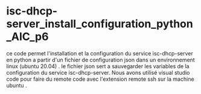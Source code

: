# isc-dhcp-server_install_configuration_python_AIC_p6
ce code permet l'installation et la configuration du service isc-dhcp-server en python a partir d'un fichier de configuration  json dans un environnement linux (ubuntu 20.04) .
le fichier json sert a sauvegarder les variables de la configuration du service isc-dhcp-server.
Nous avons utilisé visual studio code pour faire du remote code avec l'extension remote ssh sur la machine ubuntu .
